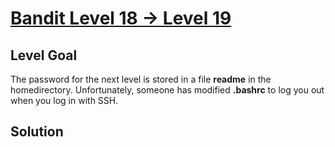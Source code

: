 # [Bandit Level 18 → Level 19](https://overthewire.org/wargames/bandit/bandit19.html)
## Level Goal

The password for the next level is stored in a file **readme** in the homedirectory. Unfortunately, someone has modified **.bashrc** to log you out when you log in with SSH.

## Solution

